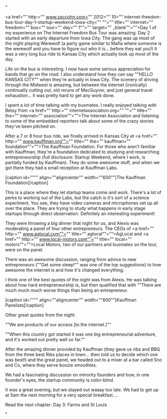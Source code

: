"

<a href="" http:="" www.zaccohn.com="" 2012="" 10="" internet-freedom-bus-tour-day-1-startup-weekend-iowa-city="" ""="" title="" internet="" freedom="" bus="" tour="" day="" 1""="" target="" _blank""="">Day 1 of my experience on The Internet Freedom Bus Tour was amazing.</a> Day 2 started with an early departure from Iowa City. The gang was up most of the night playing Werewolf (a party game similar to Mafia where someone is the werewolf and you have to figure out who it is... before they eat you!) It was a very long bus ride to Kansas City which actually took up most of the day.

Life on the bus is interesting. I now have some serious appreciation for bands that go on the road. I also understand how they can say ""HELLO KANSAS CITY"" when they're actually in Iowa City. The scenery of driving through the Midwest is amazing, but between the internet (ironically) continually cutting out, old reruns of MacGuyver, and just general travel exhaustion... it was pretty hard to get any work done.

I spent a lot of time talking with my busmates. I really enjoyed talking with Betsy from <a href="" http:="" internetassociation.org="" ""="" title="" the="" internet="" association""="">The Internet Association</a> and listening to some of the embedded reporters talk about some of the crazy stories they've been pitched on.

After a 7 or 8 hour bus ride, we finally arrived in Kansas City at <a href="" http:="" www.kauffman.org""="" title="" the="" kauffman="" foundation""="">The Kauffman Foundation</a>. For those who aren't familiar with Kauffman, they're a foundation dedicated to studying and researching entrepreneurship (full disclosure: Startup Weekend, where I work, is partially funded by Kauffman). They do some awesome stuff, and when we got there they had a small reception at Kauffman Labs.

[caption id="""" align=""aligncenter"" width=""600""]The Kauffman Foundation[/caption]

This is a place where they let startup teams come and work. There's a lot of perks to working out of the Labs, but the catch is it's sort of a science experiment. You see, they have video cameras and microphones set up all over the place. They are trying to study what happens in early stage startups through direct observation. Definitely an interesting experiment!

They were throwing a big dinner that night for us, and Alexis was moderating a panel of four other entrepreneurs. The CEOs of <a href="" http:="" www.aglocal.com""="" title="" aglocal""="">AgLocal</a> and <a href="" http:="" www.local-motors.com""="" title="" local="" motors""="">Local Motors</a>, two of our partners and busmates on the tour, were on the panel.

There was an awesome discussion, ranging from advice to new entrepreneurs (""Get some sleep!"" was one of the top suggestions) to how awesome the internet is and how it's changed everything.

I think one of the best quotes of the night was from Alexis. He was talking about how hard entrepreneurship is, but then qualified that with ""There are much much much worse things than being an entrepreneur.

[caption id="""" align=""aligncenter"" width=""600""]Kauffman Panelists[/caption]

Other great quotes from the night:

""We are products of our access [to the internet.]""

""When this country got started it was one big entrepreneurial adventure, and it's worked out pretty well so far.""

After the amazing dinner provided by Kauffman (they gave us ribs and BBQ from the three best Ribs places in town... then told us to decide which one was best!) and the great panel, we headed out to a mixer at a bar called Sno and Co, where they serve boozie smoothies.

We had a fascinating discussion on minority founders and how, in one founder's eyes, the startup community is color-blind.

It was a great evening, but we stayed out waaay too late. We had to get up at 5am the next morning for a very special breakfast....

Read the next chapter: Day 3: Farms and St Louis

"